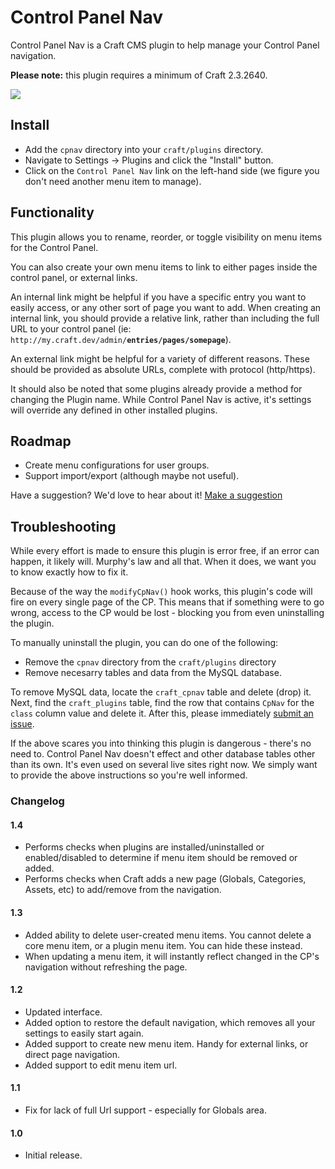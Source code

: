 # Control Panel Nav

Control Panel Nav is a Craft CMS plugin to help manage your Control Panel navigation.

**Please note:** this plugin requires a minimum of Craft 2.3.2640.

<img src="https://raw.githubusercontent.com/engram-design/CPNav/master/screenshots/main-new.png" />


## Install

- Add the `cpnav` directory into your `craft/plugins` directory.
- Navigate to Settings -> Plugins and click the "Install" button.
- Click on the `Control Panel Nav` link on the left-hand side (we figure you don't need another menu item to manage).


## Functionality

This plugin allows you to rename, reorder, or toggle visibility on menu items for the Control Panel.

You can also create your own menu items to link to either pages inside the control panel, or external links. 

An internal link might be helpful if you have a specific entry you want to easily access, or any other sort of page you want to add. When creating an internal link, you should provide a relative link, rather than including the full URL to your control panel (ie: `http://my.craft.dev/admin/`**`entries/pages/somepage`**).

An external link might be helpful for a variety of different reasons. These should be provided as absolute URLs, complete with protocol (http/https).

It should also be noted that some plugins already provide a method for changing the Plugin name. While Control Panel Nav is active, it's settings will override any defined in other installed plugins.


## Roadmap

- Create menu configurations for user groups.
- Support import/export (although maybe not useful).

Have a suggestion? We'd love to hear about it! [Make a suggestion](https://github.com/engram-design/CPNav/issues)


## Troubleshooting

While every effort is made to ensure this plugin is error free, if an error can happen, it likely will. Murphy's law and all that. When it does, we want you to know exactly how to fix it.

Because of the way the `modifyCpNav()` hook works, this plugin's code will fire on every single page of the CP. This means that if something were to go wrong, access to the CP would be lost - blocking you from even uninstalling the plugin.

To manually uninstall the plugin, you can do one of the following:

- Remove the `cpnav` directory from the `craft/plugins` directory
- Remove necesarry tables and data from the MySQL database.

To remove MySQL data, locate the `craft_cpnav` table and delete (drop) it. Next, find the `craft_plugins` table, find the row that contains `CpNav` for the `class` column value and delete it. After this, please immediately [submit an issue](https://github.com/engram-design/CPNav/issues).

If the above scares you into thinking this plugin is dangerous - there's no need to. Control Panel Nav doesn't effect and other database tables other than its own. It's even used on several live sites right now. We simply want to provide the above instructions so you're well informed.


### Changelog

#### 1.4

- Performs checks when plugins are installed/uninstalled or enabled/disabled to determine if menu item should be removed or added.
- Performs checks when Craft adds a new page (Globals, Categories, Assets, etc) to add/remove from the navigation.

#### 1.3

- Added ability to delete user-created menu items. You cannot delete a core menu item, or a plugin menu item. You can hide these instead.
- When updating a menu item, it will instantly reflect changed in the CP's navigation without refreshing the page.

#### 1.2

- Updated interface.
- Added option to restore the default navigation, which removes all your settings to easily start again.
- Added support to create new menu item. Handy for external links, or direct page navigation.
- Added support to edit menu item url.

#### 1.1

- Fix for lack of full Url support - especially for Globals area.

#### 1.0

- Initial release.